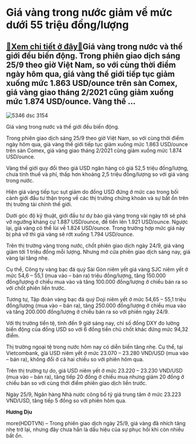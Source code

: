 Giá vàng trong nước giảm về mức dưới 55 triệu đồng/lượng
========================================================

[:gift:Xem chi tiết ở đây:gift:](https://hddtvn.com/gia-vang-trong-nuoc-giam-ve-muc-duoi-55-trieu-dong-luong/)Giá vàng trong nước và thế giới đều biến động. Trong phiên giao dịch sáng 25/9 theo giờ Việt Nam, so với cùng thời điểm ngày hôm qua, giá vàng thế giới tiếp tục giảm xuống mức 1.863 USD/ounce trên sàn Comex, giá vàng giao tháng 2/2021 cũng giảm xuống mức 1.874 USD/ounce. Vàng thế …
------------------------------------------------------------------------------------------------------------------------------------------------------------------------------------------------------------------------------------------------------------------------------------------





![5346 dsc 3154](https://haiquanonline.com.vn/stores/news_dataimages/diulth/092020/16/08/in_article/5346_DSC_3154.jpg?rt=20200925095300 "Giá vàng trong nước và thế giới đều biến động nhẹ.")


Giá vàng trong nước và thế giới đều biến động.



Trong phiên giao dịch sáng 25/9 theo giờ Việt Nam, so với cùng thời điểm ngày hôm qua, giá vàng thế giới tiếp tục giảm xuống mức 1.863 USD/ounce trên sàn Comex, giá vàng giao tháng 2/2021 cũng giảm xuống mức 1.874 USD/ounce.


Vàng thế giới quy đổi theo giá USD ngân hàng có giá 52,5 triệu đồng/lượng, chưa tính thuế và phí, thấp hơn khoảng 2,5 triệu đồng/lượng so với giá vàng trong nước.


Hiện giá vàng tiếp tục sụt giảm do đồng USD đứng ở mức cao trong bối cảnh giới đầu tư thận trọng về các thị trường chứng khoán và sự bất ổn trên thị trường tài chính thế giới.


Dưới góc độ kỹ thuật, giới đầu tư dự báo giá vàng trong vài ngày tới sẽ phá vỡ ngưỡng kháng cự 1.887 USD/ounce, để tiến lên 1.921 USD/ounce. Ngược lại, giá vàng có thể lùi về 1.824 USD/ounce. Trong trường hợp mức giá này bị phá vỡ thì giá vàng sẽ rớt xuống 1.794 USD/ounce.


Trên thị trường vàng trong nước, chốt phiên giao dịch ngày 24/9, giá vàng giảm tới 1 triệu đồng mỗi lượng. Nhưng mở cửa phiên giao dịch sáng nay, giá vàng lại tăng nhẹ.


Cụ thể, Công ty vàng bạc đá quý Sài Gòn niêm yết giá vàng SJC niêm yết ở mức 54,6 – 55,1 (mua vào – bán ra) triệu đồng/lượng, tăng 150.000 đồng/lượng ở chiều mua vào và tăng 100.000 đồng/lượng ở chiều bán ra so với chốt phiên liền trước.


Tương tự, Tập đoàn vàng bạc đá quý Doji niêm yết ở mức 54,65 – 55,1 triệu đồng/lượng (mua vào – bán ra), tăng 250.000 đồng/lượng ở chiều mua vào và tăng 200.000 đồng/lượng ở chiều bán ra so với phiên ngày 24/9.


Với thị trường tiền tệ, tính đến 9 giờ sáng nay, chỉ số đồng DXY đo lường biến động của đồng USD so với 6 đồng tiền chủ chốt khác đứng mức 94,32 điểm.


Thị trường ngoại tệ trong nước hôm nay có diễn biến tăng nhẹ. Cụ thể, tại Vietcombank, giá USD niêm yết ở mức 23.070 – 23.280 VND/USD (mua vào – bán ra), không đổi ở cả hai chiều so với phiên hôm qua.


Trên thị trường tự do, giá USD niêm yết ở mức 23.220 – 23.230 VND/USD (mua vào – bán ra), tăng tiếp 20 đồng ở chiều mua nhưng giảm 20 đồng ở chiều bán so với cùng thời điểm phiên giao dịch liền trước.


Ngày 25/9, Ngân hàng Nhà nước công bố tỷ giá trung tâm ở mức 23.223 VND/USD, tăng tiếp 5 đồng so với phiên hôm qua.




**Hương Dịu**



more(HDDTVN) – Trong phiên giao dịch ngày 25/9, giá vàng đã nhích tăng nhẹ trở lại, nhưng đây chưa hẳn là dấu hiệu của sự phục hồi khi còn nhiều bất ổn.

